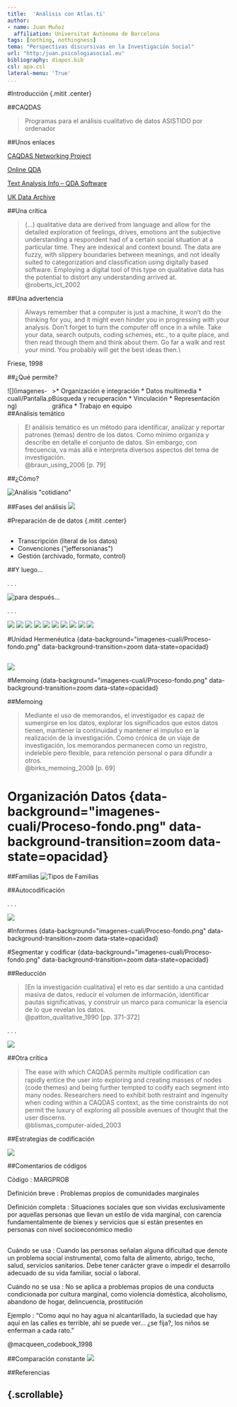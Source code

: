 ```yaml
---
title:  'Análisis con Atlas.ti'
author:
- name: Juan Muñoz
  affiliation: Universitat Autònoma de Barcelona
tags: [nothing, nothingness]
tema: "Perspectivas discursivas en la Investigación Social"
url: "http:/juan.psicologiasocial.eu"
bibliography: diapos.bib
csl: apa.csl
lateral-menu: 'True'
...
```


#Introducción {.mitit .center}

##CAQDAS

>Programas para el análisis cualitativo de datos ASISTIDO por ordenador

##Unos enlaces

[CAQDAS Networking Project](http://www.surrey.ac.uk/sociology/research/researchcentres/caqdas/)

[Online QDA](http://onlineqda.hud.ac.uk/)

[Text Analysis Info – QDA Software](http://www.textanalysis.info/)

[UK Data Archive](http://www.data-archive.ac.uk/)

##Una crítica

>(…) qualitative data are derived from language and allow for the detailed exploration of feelings, drives, emotions ant the subjective understanding a respondent had of a certain social situation at a particular time. They are indexical and context bound. The data are fuzzy, with slippery boundaries between meanings, and not ideally suited to categorization and classification using digitally based software. Employing a digital tool of this type on qualitative data has the potential to distort any understanding arrived at.\
@roberts_ict_2002

##Una advertencia
>Always remember that a computer is just a machine, it won’t do the thinking for you, and it might even hinder you in progressing with your analysis. Don’t forget to turn the computer off once in a while. Take your data, search outputs, coding schemes, etc., to a quite place, and then read through them and think about them. Go far a walk and rest your mind. You probably will get the best ideas then.\

Friese,  1998

##¿Qué permite?

<div style="float:left; margin:0; width:20%;">
![](imagenes-cuali/Pantalla.png)
</div>

<div style="float:left; margin:0; width:80%;">
>* Organización e integración
* Datos multimedia
* Búsqueda y recuperación
* Vinculación
* Representación gráfica
* Trabajo en equipo
</div>


##Análisis temático
>El análisis temático es un método para identificar, analizar y reportar patrones (temas) dentro de los datos. Como mínimo organiza y describe en detalle el conjunto de datos. Sin embargo, con frecuencia, va más allá e interpreta diversos aspectos del tema de investigación.\
@braun_using_2006 [p. 79]

##¿Cómo?

![Análisis "cotidiano"](imagenes-cuali/AnalisisCotidiano.png)

##Fases del análisis
![](imagenes-cuali/Proceso.png)

#Preparación de de datos {.mitit .center}

##

* Transcripción (literal de los datos)
* Convenciones ("jeffersonianas")
* Gestión (archivado, formato, control)

##Y luego...

. . .

![para después...](imagenes-cuali/reader-4.png)

. . .

![](imagenes-cuali/reader-12.png)
![](imagenes-cuali/reader-8.png)
![](imagenes-cuali/reader-1.png)
![](imagenes-cuali/reader-2.png)
![](imagenes-cuali/reader-3.png)
![](imagenes-cuali/reader-5.png)
![](imagenes-cuali/reader-11.png)
![](imagenes-cuali/reader-6.png)
![](imagenes-cuali/reader-7.png)
![](imagenes-cuali/reader-10.png)

<!-- ![](imagenes-cuali/reader-9.png) -->

#Unidad Hermenéutica {data-background="imagenes-cuali/Proceso-fondo.png" data-background-transition=zoom data-state=opacidad}

##
![](imagenes-cuali/PantallaPrincipal-00.png)

#Memoing {data-background="imagenes-cuali/Proceso-fondo.png" data-background-transition=zoom data-state=opacidad}

##Memoing
>Mediante el uso de memorandos, el investigador es capaz de sumergirse en los datos, explorar los significados que estos datos tienen, mantener la continuidad y mantener el impulso en la realización de la investigación. Como crónica de un viaje de investigación, los memorandos permanecen como un registro, indeleble pero flexible, para retención personal o para difundir a otros.\
@birks_memoing_2008 [p. 69]

# Organización Datos {data-background="imagenes-cuali/Proceso-fondo.png" data-background-transition=zoom data-state=opacidad}

##Familias
![Tipos de Familias](imagenes-cuali/Familias.png)

##Autocodificación

. . .

![](imagenes-cuali/Autocodificacion.png)

#Informes {data-background="imagenes-cuali/Proceso-fondo.png" data-background-transition=zoom data-state=opacidad}

#Segmentar y codificar {data-background="imagenes-cuali/Proceso-fondo.png" data-background-transition=zoom data-state=opacidad}


##Reducción
>[En la investigación cualitativa] el reto es dar sentido a una cantidad masiva de datos, reducir el volumen de información, identificar pautas significativas, y construir un marco para comunicar la esencia de lo que revelan los datos.\
@patton_qualitative_1990 [pp. 371-372]

. . .

![](imagenes-cuali/Reduccion-l.jpg)

##Otra crítica

>The ease with which CAQDAS permits multiple codiﬁcation can rapidly entice the user into exploring and creating masses of nodes (code themes) and being further tempted to codify each segment into many nodes. Researchers need to exhibit both restraint and ingenuity when coding within a CAQDAS context, as the time constraints do not permit the luxury of exploring all possible avenues of thought that the user discerns.\
@blismas_computer-aided_2003


##Estrategias de codificación

![](imagenes-cuali/EstrategiaCodificacion.png)

##Comentarios de códigos

Código
: MARGPROB

Definición breve
: Problemas propios de comunidades marginales

Definición completa
: Situaciones sociales que son vividas exclusivamente por aquellas personas que llevan un estilo de vida marginal, con carencia fundamentalmente de bienes y servicios que sí están presentes en personas con nivel socioeconómico medio

##

Cuándo se usa
: Cuando las personas señalan alguna dificultad que denote un problema social instrumental, como falta de alimento, abrigo, techo, salud, servicios sanitarios. Debe tener carácter grave o impedir el desarrollo adecuado de su vida familiar, social o laboral.

Cuándo no se usa
: No se aplica a problemas propios de una conducta condicionada por cultura marginal, como violencia doméstica, alcoholismo, abandono de hogar, delincuencia, prostitución

Ejemplo
:  “Como aquí no hay agua ni alcantarillado, la suciedad que hay aquí en las calles es terrible, ahí se puede ver... ¿se fija?, los niños se enferman a cada rato.”

@macqueen_codebook_1998

##Comparación constante
![](imagenes-cuali/ComparacionConstante.jpg)


##Referencias

## {.scrollable}
